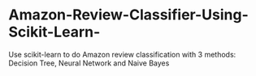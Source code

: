 # Amazon-Review-Classifier-Using-Scikit-Learn-
Use scikit-learn to do Amazon review classification with 3 methods: Decision Tree, Neural Network and Naive Bayes
